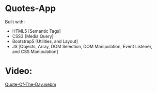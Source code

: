 # Quotes-App
Built with:
- HTML5 [Semantic Tags]
- CSS3 [Media Query]
- Bootstrap5 [Utilities, and Layout]
- JS [Objects, Array, DOM Selection, DOM Manipulation, Event Listener, and CSS Manipulation]

# Video:



[Quote-Of-The-Day.webm](https://github.com/MinaKadis/Quotes-App/assets/18472725/8712349f-2a9e-4526-b5e0-aad03a18bab1)

